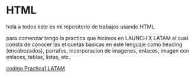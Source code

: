 # HTML

hola a todos este es mi repositorio de trabajos usando HTML

para comenzar tengo la practica que hicimos en LAUNCH X LATAM el cual consta de conocer las etiquetas basicas en este lenguaje como heading (encabezados), 
parrafos, incorporacion de imagenes, enlaces, imagen con enlaces, tablas, listas, etc.  

[codigo Practica1 LATAM](Practica1Launchx.html)
